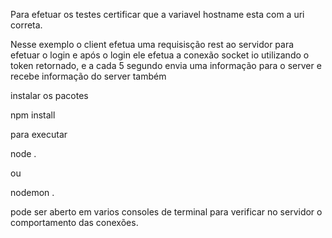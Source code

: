 Para efetuar os testes certificar que a variavel hostname esta com a uri correta.

Nesse exemplo o client efetua uma requisisção rest ao servidor para efetuar o login e após o login ele efetua a conexão
socket io utilizando o token retornado, e a cada 5 segundo envia uma informação para o server e recebe informação do server também

instalar os pacotes

npm install

para executar

node . 

ou 

nodemon .

pode ser aberto em varios consoles de terminal para verificar no servidor o comportamento das conexões.